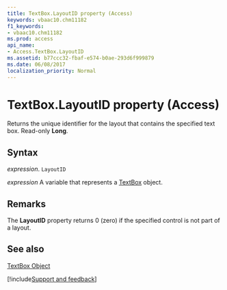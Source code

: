 ```yaml
---
title: TextBox.LayoutID property (Access)
keywords: vbaac10.chm11182
f1_keywords:
- vbaac10.chm11182
ms.prod: access
api_name:
- Access.TextBox.LayoutID
ms.assetid: b77ccc32-fbaf-e574-b0ae-293d6f999879
ms.date: 06/08/2017
localization_priority: Normal
---
```



# TextBox.LayoutID property (Access)

Returns the unique identifier for the layout that contains the specified text box. Read-only  **Long**.


## Syntax

_expression_. `LayoutID`

_expression_ A variable that represents a [TextBox](Access.TextBox.md) object.


## Remarks

The  **LayoutID** property returns 0 (zero) if the specified control is not part of a layout.


## See also


[TextBox Object](Access.TextBox.md)

[!include[Support and feedback](~/includes/feedback-boilerplate.md)]